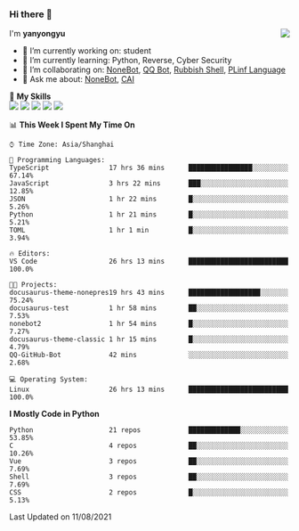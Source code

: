 ### Hi there 👋

<a href="#">
  <img align="right" src="https://github-readme-stats.vercel.app/api?username=yanyongyu&count_private=true&show_icons=true&bg_color=15,f2f7fd,E0EAFC" />
</a>

I'm **yanyongyu**

- 🔭 I’m currently working on: student
- 🌱 I’m currently learning: Python, Reverse, Cyber Security
- 👯 I’m collaborating on: [NoneBot](https://github.com/nonebot), [QQ Bot](https://github.com/Mrs4s/go-cqhttp), [Rubbish Shell](https://github.com/yanyongyu/rubbish), [PLinf Language](https://github.com/yanyongyu/PLinf)
- 💬 Ask me about: [NoneBot](https://github.com/nonebot), [CAI](https://github.com/cscs181/CAI)

🌟 **My Skills**  
![](https://img.shields.io/badge/-Python-3e74a2?style=flat-square&logo=Python&logoColor=fff)
![](https://img.shields.io/badge/-Vue-4fc08d?style=flat-square&logo=Vue.js&logoColor=fff)
![](https://img.shields.io/badge/-Node.js-339933?style=flat-square&logo=Node.js&logoColor=fff)
![](https://img.shields.io/badge/-Docker-2496ED?style=flat-square&logo=Docker&logoColor=fff)
![](https://img.shields.io/badge/-Linux-000000?style=flat-square&logo=Linux&logoColor=fff)

<!--START_SECTION:waka-->
📊 **This Week I Spent My Time On** 

```text
⌚︎ Time Zone: Asia/Shanghai

💬 Programming Languages: 
TypeScript               17 hrs 36 mins      ████████████████░░░░░░░░░   67.14% 
JavaScript               3 hrs 22 mins       ███░░░░░░░░░░░░░░░░░░░░░░   12.85% 
JSON                     1 hr 22 mins        █░░░░░░░░░░░░░░░░░░░░░░░░   5.26% 
Python                   1 hr 21 mins        █░░░░░░░░░░░░░░░░░░░░░░░░   5.21% 
TOML                     1 hr 1 min          █░░░░░░░░░░░░░░░░░░░░░░░░   3.94%

🔥 Editors: 
VS Code                  26 hrs 13 mins      █████████████████████████   100.0%

🐱‍💻 Projects: 
docusaurus-theme-nonepres19 hrs 43 mins      ██████████████████░░░░░░░   75.24% 
docusaurus-test          1 hr 58 mins        ██░░░░░░░░░░░░░░░░░░░░░░░   7.53% 
nonebot2                 1 hr 54 mins        █░░░░░░░░░░░░░░░░░░░░░░░░   7.27% 
docusaurus-theme-classic 1 hr 15 mins        █░░░░░░░░░░░░░░░░░░░░░░░░   4.79% 
QQ-GitHub-Bot            42 mins             ░░░░░░░░░░░░░░░░░░░░░░░░░   2.68%

💻 Operating System: 
Linux                    26 hrs 13 mins      █████████████████████████   100.0%

```

**I Mostly Code in Python** 

```text
Python                   21 repos            █████████████░░░░░░░░░░░░   53.85% 
C                        4 repos             ██░░░░░░░░░░░░░░░░░░░░░░░   10.26% 
Vue                      3 repos             ██░░░░░░░░░░░░░░░░░░░░░░░   7.69% 
Shell                    3 repos             ██░░░░░░░░░░░░░░░░░░░░░░░   7.69% 
CSS                      2 repos             █░░░░░░░░░░░░░░░░░░░░░░░░   5.13%

```



 Last Updated on 11/08/2021
<!--END_SECTION:waka-->
